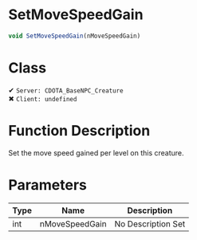 # SetMoveSpeedGain
```js
void SetMoveSpeedGain(nMoveSpeedGain)
```
# Class
✔ `Server: CDOTA_BaseNPC_Creature`  
✖ `Client: undefined`  

# Function Description
Set the move speed gained per level on this creature.
# Parameters
Type|Name|Description
--|--|--
int|nMoveSpeedGain|No Description Set
